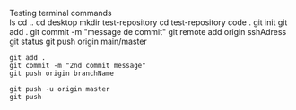Testing terminal commands  
    ls
    cd .. 
    cd desktop
    mkdir test-repository
    cd test-repository
    code .
    git init
    git add .
    git commit -m "message de commit"
    git remote add origin sshAdress
    git status
    git push origin main/master


    git add .
    git commit -m "2nd commit message"
    git push origin branchName

    git push -u origin master
    git push